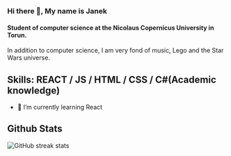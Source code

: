 ### Hi there 👋, My name is Janek
#### Student of computer science  at the Nicolaus Copernicus University in Torun.

In addition to computer science, I am very fond of music, Lego and the Star Wars universe.

<h2>Skills: REACT / JS / HTML / CSS / C#(Academic knowledge)</h2>

- 🌱 I’m currently learning React 

<h2>Github Stats</h2>

![GitHub streak stats](https://streak-stats.demolab.com/?user=Azurinn)  

